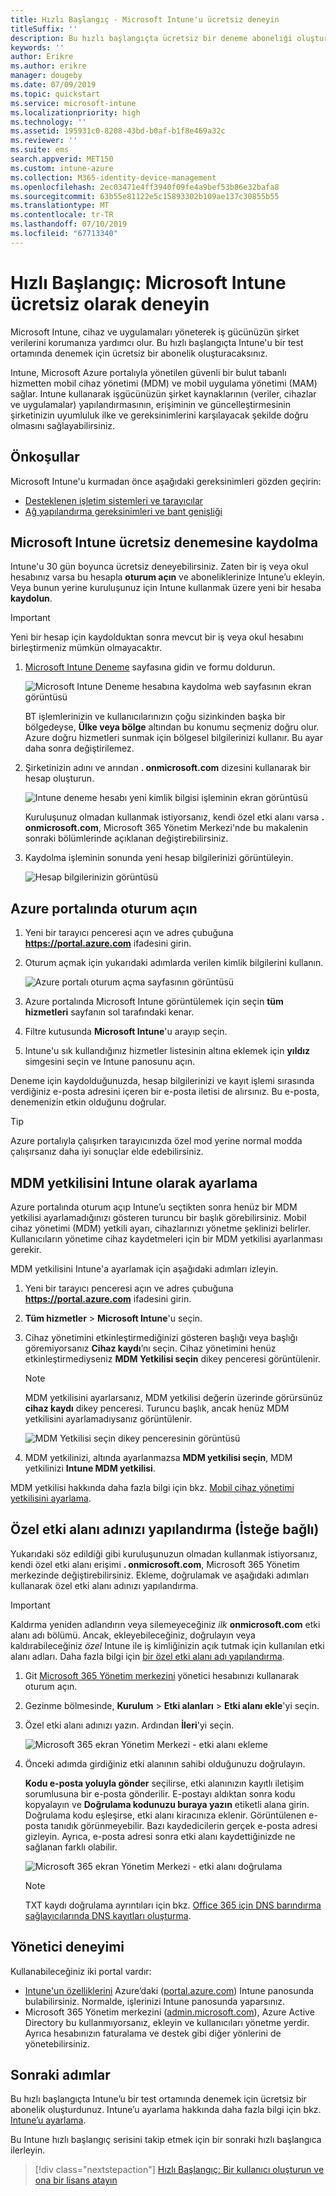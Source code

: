 ```yaml
---
title: Hızlı Başlangıç - Microsoft Intune'u ücretsiz deneyin
titleSuffix: ''
description: Bu hızlı başlangıçta ücretsiz bir deneme aboneliği oluşturacak, desteklenen yapılandırmaları ve ağ gereksinimlerini anlayacak ve isterseniz kendi etki alanı adınızı yapılandıracaksınız.
keywords: ''
author: Erikre
ms.author: erikre
manager: dougeby
ms.date: 07/09/2019
ms.topic: quickstart
ms.service: microsoft-intune
ms.localizationpriority: high
ms.technology: ''
ms.assetid: 195931c0-8208-43bd-b0af-b1f8e469a32c
ms.reviewer: ''
ms.suite: ems
search.appverid: MET150
ms.custom: intune-azure
ms.collection: M365-identity-device-management
ms.openlocfilehash: 2ec03471e4ff3940f09fe4a9bef53b86e32bafa8
ms.sourcegitcommit: 63b55e81122e5c15893302b109ae137c30855b55
ms.translationtype: MT
ms.contentlocale: tr-TR
ms.lasthandoff: 07/10/2019
ms.locfileid: "67713340"
---
```

# <a name="quickstart-try-microsoft-intune-for-free"></a>Hızlı Başlangıç: Microsoft Intune ücretsiz olarak deneyin 

Microsoft Intune, cihaz ve uygulamaları yöneterek iş gücünüzün şirket verilerini korumanıza yardımcı olur. Bu hızlı başlangıçta Intune'u bir test ortamında denemek için ücretsiz bir abonelik oluşturacaksınız.

Intune, Microsoft Azure portalıyla yönetilen güvenli bir bulut tabanlı hizmetten mobil cihaz yönetimi (MDM) ve mobil uygulama yönetimi (MAM) sağlar. Intune kullanarak işgücünüzün şirket kaynaklarının (veriler, cihazlar ve uygulamalar) yapılandırmasının, erişiminin ve güncelleştirmesinin şirketinizin uyumluluk ilke ve gereksinimlerini karşılayacak şekilde doğru olmasını sağlayabilirsiniz. 

## <a name="prerequisites"></a>Önkoşullar
Microsoft Intune'u kurmadan önce aşağıdaki gereksinimleri gözden geçirin:

   - [Desteklenen işletim sistemleri ve tarayıcılar](supported-devices-browsers.md) 
   - [Ağ yapılandırma gereksinimleri ve bant genişliği](network-bandwidth-use.md)

## <a name="sign-up-for-a-microsoft-intune-free-trial"></a>Microsoft Intune ücretsiz denemesine kaydolma

Intune'u 30 gün boyunca ücretsiz deneyebilirsiniz. Zaten bir iş veya okul hesabınız varsa bu hesapla **oturum açın** ve aboneliklerinize Intune’u ekleyin. Veya bunun yerine kuruluşunuz için Intune kullanmak üzere yeni bir hesaba **kaydolun**.

> [!IMPORTANT]
> Yeni bir hesap için kaydolduktan sonra mevcut bir iş veya okul hesabını birleştirmeniz mümkün olmayacaktır.

1. [Microsoft Intune Deneme](https://go.microsoft.com/fwlink/?linkid=2019088) sayfasına gidin ve formu doldurun.

    ![Microsoft Intune Deneme hesabına kaydolma web sayfasının ekran görüntüsü](./media/account-sign-up-site-full-browser.png)

    BT işlemlerinizin ve kullanıcılarınızın çoğu sizinkinden başka bir bölgedeyse, **Ülke veya bölge** altından bu konumu seçmeniz doğru olur. Azure doğru hizmetleri sunmak için bölgesel bilgilerinizi kullanır. Bu ayar daha sonra değiştirilemez.

2. Şirketinizin adını ve arından **. onmicrosoft.com** dizesini kullanarak bir hesap oluşturun. 

    ![Intune deneme hesabı yeni kimlik bilgisi işleminin ekran görüntüsü](./media/account-sign-up-site-user-id.png)

    Kuruluşunuz olmadan kullanmak istiyorsanız, kendi özel etki alanı varsa **. onmicrosoft.com**, Microsoft 365 Yönetim Merkezi'nde bu makalenin sonraki bölümlerinde açıklanan değiştirebilirsiniz.

3. Kaydolma işleminin sonunda yeni hesap bilgilerinizi görüntüleyin.

    ![Hesap bilgilerinizin görüntüsü](./media/intune-end-of-sign-up-process.png) 

## <a name="sign-in-to-the-azure-portal"></a>Azure portalında oturum açın

1. Yeni bir tarayıcı penceresi açın ve adres çubuğuna **https://portal.azure.com** ifadesini girin. 
2. Oturum açmak için yukarıdaki adımlarda verilen kimlik bilgilerini kullanın.

    ![Azure portalı oturum açma sayfasının görüntüsü](./media/azure-portal-signin.png)

3. Azure portalında Microsoft Intune görüntülemek için seçin **tüm hizmetleri** sayfanın sol tarafındaki kenar.
4. Filtre kutusunda **Microsoft Intune**'u arayıp seçin.
5. Intune'u sık kullandığınız hizmetler listesinin altına eklemek için **yıldız** simgesini seçin ve Intune panosunu açın.

Deneme için kaydolduğunuzda, hesap bilgilerinizi ve kayıt işlemi sırasında verdiğiniz e-posta adresini içeren bir e-posta iletisi de alırsınız. Bu e-posta, denemenizin etkin olduğunu doğrular.

> [!TIP]
> Azure portalıyla çalışırken tarayıcınızda özel mod yerine normal modda çalışırsanız daha iyi sonuçlar elde edebilirsiniz.

## <a name="set-the-mdm-authority-to-intune"></a>MDM yetkilisini Intune olarak ayarlama

Azure portalında oturum açıp Intune’u seçtikten sonra henüz bir MDM yetkilisi ayarlamadığınızı gösteren turuncu bir başlık görebilirsiniz. Mobil cihaz yönetimi (MDM) yetkili ayarı, cihazlarınızı yönetme şeklinizi belirler. Kullanıcıların yönetime cihaz kaydetmeleri için bir MDM yetkilisi ayarlanması gerekir.

MDM yetkilisini Intune'a ayarlamak için aşağıdaki adımları izleyin.

1. Yeni bir tarayıcı penceresi açın ve adres çubuğuna **https://portal.azure.com** ifadesini girin. 
2. **Tüm hizmetler** > **Microsoft Intune**'u seçin.
3. Cihaz yönetimini etkinleştirmediğinizi gösteren başlığı veya başlığı göremiyorsanız **Cihaz kaydı**’nı seçin. Cihaz yönetimini henüz etkinleştirmediyseniz **MDM Yetkilisi seçin** dikey penceresi görüntülenir.

    > [!NOTE]
    > MDM yetkilisini ayarlarsanız, MDM yetkilisi değerin üzerinde görürsünüz **cihaz kaydı** dikey penceresi. Turuncu başlık, ancak henüz MDM yetkilisini ayarlamadıysanız görüntülenir. 

    ![MDM Yetkilisi seçin dikey penceresinin görüntüsü](./media/choose-mdm-authority.png) 

4. MDM yetkilinizi, altında ayarlanmazsa **MDM yetkilisi seçin**, MDM yetkilinizi **Intune MDM yetkilisi**.

MDM yetkilisi hakkında daha fazla bilgi için bkz. [Mobil cihaz yönetimi yetkilisini ayarlama](mdm-authority-set.md).

## <a name="configure-your-custom-domain-name-optional"></a>Özel etki alanı adınızı yapılandırma (İsteğe bağlı)

Yukarıdaki söz edildiği gibi kuruluşunuzun olmadan kullanmak istiyorsanız, kendi özel etki alanı erişimi **. onmicrosoft.com**, Microsoft 365 Yönetim merkezinde değiştirebilirsiniz. Ekleme, doğrulamak ve aşağıdaki adımları kullanarak özel etki alanı adınızı yapılandırma.  

> [!IMPORTANT]
> Kaldırma yeniden adlandırın veya silemeyeceğiniz *ilk* **onmicrosoft.com** etki alanı adı bölümü. Ancak, ekleyebileceğiniz, doğrulayın veya kaldırabileceğiniz *özel* Intune ile iş kimliğinizin açık tutmak için kullanılan etki alanı adları. Daha fazla bilgi için [bir özel etki alanı adı yapılandırma](custom-domain-name-configure.md).

1. Git [Microsoft 365 Yönetim merkezini](https://admin.microsoft.com) yönetici hesabınızı kullanarak oturum açın.

2. Gezinme bölmesinde, **Kurulum** > **Etki alanları** > **Etki alanı ekle**'yi seçin.

3. Özel etki alanı adınızı yazın. Ardından **İleri**'yi seçin.

   ![Microsoft 365 ekran Yönetim Merkezi - etki alanı ekleme](./media/domain-custom-add.png)

4. Önceki adımda girdiğiniz etki alanının sahibi olduğunuzu doğrulayın. 
    
    **Kodu e-posta yoluyla gönder** seçilirse, etki alanınızın kayıtlı iletişim sorumlusuna bir e-posta gönderilir. E-postayı aldıktan sonra kodu kopyalayın ve **Doğrulama kodunuzu buraya yazın** etiketli alana girin. Doğrulama kodu eşleşirse, etki alanı kiracınıza eklenir. Görüntülenen e-posta tanıdık görünmeyebilir. Bazı kaydedicilerin gerçek e-posta adresi gizleyin. Ayrıca, e-posta adresi sonra etki alanı kaydettiğinizde ne sağlanan farklı olabilir.

   ![Microsoft 365 ekran Yönetim Merkezi - etki alanı doğrulama](./media/domain-custom-verify.png)

   > [!NOTE]
   > TXT kaydı doğrulama ayrıntıları için bkz. [Office 365 için DNS barındırma sağlayıcılarında DNS kayıtları oluşturma](https://support.office.com/article/Create-DNS-records-at-any-DNS-hosting-provider-for-Office-365-7B7B075D-79F9-4E37-8A9E-FB60C1D95166).

## <a name="admin-experiences"></a>Yönetici deneyimi

Kullanabileceğiniz iki portal vardır:
- [Intune'un özelliklerini](what-is-intune.md) Azure’daki ([portal.azure.com](https://portal.azure.com)) Intune panosunda bulabilirsiniz. Normalde, işlerinizi Intune panosunda yaparsınız.
- Microsoft 365 Yönetim merkezini ([admin.microsoft.com](https://admin.microsoft.com)), Azure Active Directory bu kullanmıyorsanız, ekleyin ve kullanıcıları yönetme yerdir. Ayrıca hesabınızın faturalama ve destek gibi diğer yönlerini de yönetebilirsiniz.

## <a name="next-steps"></a>Sonraki adımlar

Bu hızlı başlangıçta Intune’u bir test ortamında denemek için ücretsiz bir abonelik oluşturdunuz. Intune’u ayarlama hakkında daha fazla bilgi için bkz. [Intune’u ayarlama](setup-steps.md).

Bu Intune hızlı başlangıç serisini takip etmek için bir sonraki hızlı başlangıca ilerleyin.

> [!div class="nextstepaction"]
> [Hızlı Başlangıç: Bir kullanıcı oluşturun ve ona bir lisans atayın](quickstart-create-user.md)
